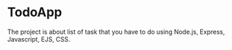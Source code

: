 # TodoApp
The project is about list of task that you have to do using Node.js, Express, Javascript, EJS, CSS.

